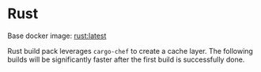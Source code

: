 # Rust
Base docker image: [rust:latest](https://hub.docker.com/_/rust)

Rust build pack leverages `cargo-chef` to create a cache layer. The following builds will be significantly faster after the first build is successfully done.